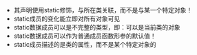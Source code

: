 * 其声明使用static修饰，与所在类关联，而不是与某一个特定对象！
* static成员的变化能立即对所有对象可见
* static数据成员可以是不完整的类型，即：可以是当前类的对象
* static数据成员可以作为普通成员函数形参的默认值！
* static成员描述的是类的属性，而不是某个特定对象的